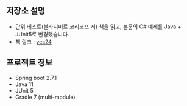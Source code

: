 ## 저장소 설명

- 단위 테스트(블라디미르 코리코프 저) 책을 읽고, 본문의 C# 예제를 Java + JUnit5로 변경했습니다.
- 책 링크 : [yes24](http://www.yes24.com/Product/Goods/104084175)

## 프로젝트 정보

- Spring boot 2.7.1
- Java 11
- JUnit 5
- Gradle 7 (multi-module)